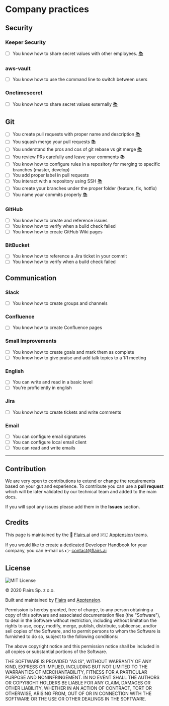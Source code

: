 Company practices
=================

Security
--------

### Keeper Security

*   [ ] You know how to share secret values with other employees. [:books:](https://docs.keeper.io/user-guides/)

### aws-vault

*   [ ] You know how to use the command line to switch between users

### Onetimesecret

*   [ ] You know how to share secret values externally [:books:](https://support.painchek.com/hc/en-us/articles/360038504674-How-to-use-One-Time-Secret)

Git
---

*   [ ] You create pull requests with proper name and description [:books:](https://medium.com/@hugooodias/the-anatomy-of-a-perfect-pull-request-567382bb6067)
*   [ ] You squash merge your pull requests [:books:](https://blog.pairworking.com/why-you-should-care-about-squash-and-merge-in-git-675856bf66b0)
*   [ ] You understand the pros and cos of git rebase vs git merge [:books:](https://www.atlassian.com/git/tutorials/merging-vs-rebasing)
*   [ ] You review PRs carefully and leave your comments [:books:](https://www.pullrequest.com/blog/what-belongs-in-an-effective-code-review-checklist/)
*   [ ] You know how to configure rules in a repository for merging to specific branches (master, develop)
*   [ ] You add proper label in pull requests
*   [ ] You interact with a repository using SSH [:books:](https://support.atlassian.com/bitbucket-cloud/docs/set-up-an-ssh-key/)
*   [ ] You create your branches under the proper folder (feature, fix, hotfix)
*   [ ] You name your commits properly [:books:](https://chris.beams.io/posts/git-commit/)

### GitHub

*   [ ] You know how to create and reference issues
*   [ ] You know how to verify when a build check failed
*   [ ] You know how to create GitHub Wiki pages

### BitBucket

*   [ ] You know how to reference a Jira ticket in your commit
*   [ ] You know how to verify when a build check failed

Communication
-------------

### Slack

*   [ ] You know how to create groups and channels

### Confluence

*   [ ] You know how to create Confluence pages

### Small Improvements

*   [ ] You know how to create goals and mark them as complete
*   [ ] You know how to give praise and add talk topics to a 1:1 meeting

### English

*   [ ] You can write and read in a basic level
*   [ ] You're proficiently in english

### Jira

*   [ ] You know how to create tickets and write comments

### Email

*   [ ] You can configure email signatures
*   [ ] You can configure local email client
*   [ ] You can read and write emails

* * *

Contribution
------------

We are very open to contributions to extend or change the requirements based on your gut and experience. To contribute you can use a **pull request** which will be later validated by our technical team and added to the main docs.

If you will spot any issues please add them in the **Issues** section.

Credits
-------

This page is maintained by the 🔹 [Flairs.ai](http://Flairs.ai) and 🇵🇱 [Apptension](https://apptension.com) teams.

If you would like to create a dedicated Developer Handbook for your company, you can e-mail us 👉 [contact@flairs.ai](mailto:contact@flairs.ai)

License
-------

![MIT License](https://img.shields.io/badge/License-MIT-blue.svg)

© 2020 Flairs Sp. z o.o.

Built and maintained by [Flairs](https://www.flairs.ai) and [Apptension](https://apptension.com).

Permission is hereby granted, free of charge, to any person obtaining a copy of this software and associated documentation files (the "Software"), to deal in the Software without restriction, including without limitation the rights to use, copy, modify, merge, publish, distribute, sublicense, and/or sell copies of the Software, and to permit persons to whom the Software is furnished to do so, subject to the following conditions:

The above copyright notice and this permission notice shall be included in all copies or substantial portions of the Software.

THE SOFTWARE IS PROVIDED "AS IS", WITHOUT WARRANTY OF ANY KIND, EXPRESS OR IMPLIED, INCLUDING BUT NOT LIMITED TO THE WARRANTIES OF MERCHANTABILITY, FITNESS FOR A PARTICULAR PURPOSE AND NONINFRINGEMENT. IN NO EVENT SHALL THE AUTHORS OR COPYRIGHT HOLDERS BE LIABLE FOR ANY CLAIM, DAMAGES OR OTHER LIABILITY, WHETHER IN AN ACTION OF CONTRACT, TORT OR OTHERWISE, ARISING FROM, OUT OF OR IN CONNECTION WITH THE SOFTWARE OR THE USE OR OTHER DEALINGS IN THE SOFTWARE.